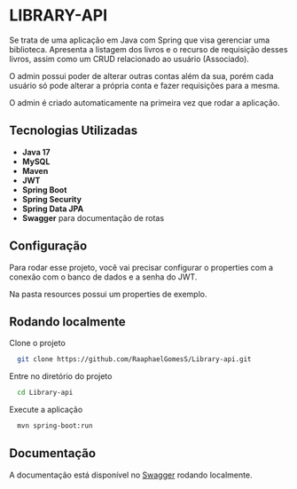 
# LIBRARY-API

Se trata de uma aplicação em Java com Spring que visa gerenciar uma biblioteca. Apresenta a listagem dos livros e o recurso de requisição desses livros, assim como um CRUD relacionado ao usuário (Associado).

O admin possui poder de alterar outras contas além da sua, porém cada usuário só pode alterar a própria conta e fazer requisições para a mesma.

O admin é criado automaticamente na primeira vez que rodar a aplicação.




## Tecnologias Utilizadas

- **Java 17**
- **MySQL**
- **Maven**
- **JWT**
- **Spring Boot**
- **Spring Security**
- **Spring Data JPA**
- **Swagger** para documentação de rotas


## Configuração

Para rodar esse projeto, você vai precisar configurar o properties com a conexão com o banco de dados e a senha do JWT.

Na pasta resources possui um properties de exemplo.


## Rodando localmente

Clone o projeto

```bash
  git clone https://github.com/RaaphaelGomesS/Library-api.git
```

Entre no diretório do projeto

```bash
  cd Library-api
```

Execute a aplicação

```bash
  mvn spring-boot:run
```


## Documentação

A documentação está disponível no
[Swagger](http://localhost:5508/swagger-ui/index.html) rodando localmente.


